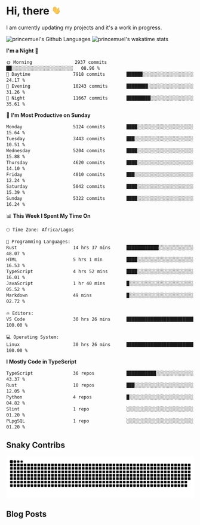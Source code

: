 # Hi, there <img src='/assets/wave.gif' alt='Just saying hello' width='24' height='24' />

<!--
**princemuel/princemuel** is a ✨ _special_ ✨ repository because its `README.md` (this file) appears on your GitHub profile.

Here are some ideas to get you started:

- 🔭 I’m currently working on ...
- 🌱 I’m currently learning ...
- 👯 I’m looking to collaborate on ...
- 🤔 I’m looking for help with ...
- 💬 Ask me about ...
- 📫 How to reach me: ...
- 😄 Pronouns: ...
- ⚡ Fun fact: ...
-->

I am currently updating my projects and it's a work in progress.

![princemuel's Github Languages](https://github-readme-stats.vercel.app/api/top-langs/?username=princemuel&text_color=586069&layout=compact&hide_border=true&title_color=0366d6&count_private=true&include_all_commits=true&theme=tokyonight&show_icons=true)
![princemuel's wakatime stats](https://github-readme-stats.vercel.app/api/wakatime?username=princemuel&text_color=586069&layout=compact&hide_border=true&title_color=0366d6&count_private=true&include_all_commits=true&theme=tokyonight&show_icons=true)

<!--START_SECTION:waka-->
**I'm a Night 🦉** 

```text
🌞 Morning                2937 commits        ██░░░░░░░░░░░░░░░░░░░░░░░   08.96 % 
🌆 Daytime                7918 commits        ██████░░░░░░░░░░░░░░░░░░░   24.17 % 
🌃 Evening                10243 commits       ████████░░░░░░░░░░░░░░░░░   31.26 % 
🌙 Night                  11667 commits       █████████░░░░░░░░░░░░░░░░   35.61 % 
```
📅 **I'm Most Productive on Sunday** 

```text
Monday                   5124 commits        ████░░░░░░░░░░░░░░░░░░░░░   15.64 % 
Tuesday                  3443 commits        ███░░░░░░░░░░░░░░░░░░░░░░   10.51 % 
Wednesday                5204 commits        ████░░░░░░░░░░░░░░░░░░░░░   15.88 % 
Thursday                 4620 commits        ████░░░░░░░░░░░░░░░░░░░░░   14.10 % 
Friday                   4010 commits        ███░░░░░░░░░░░░░░░░░░░░░░   12.24 % 
Saturday                 5042 commits        ████░░░░░░░░░░░░░░░░░░░░░   15.39 % 
Sunday                   5322 commits        ████░░░░░░░░░░░░░░░░░░░░░   16.24 % 
```


📊 **This Week I Spent My Time On** 

```text
🕑︎ Time Zone: Africa/Lagos

💬 Programming Languages: 
Rust                     14 hrs 37 mins      ████████████░░░░░░░░░░░░░   48.07 % 
HTML                     5 hrs 1 min         ████░░░░░░░░░░░░░░░░░░░░░   16.53 % 
TypeScript               4 hrs 52 mins       ████░░░░░░░░░░░░░░░░░░░░░   16.01 % 
JavaScript               1 hr 40 mins        █░░░░░░░░░░░░░░░░░░░░░░░░   05.52 % 
Markdown                 49 mins             █░░░░░░░░░░░░░░░░░░░░░░░░   02.72 % 

🔥 Editors: 
VS Code                  30 hrs 26 mins      █████████████████████████   100.00 % 

💻 Operating System: 
Linux                    30 hrs 26 mins      █████████████████████████   100.00 % 
```

**I Mostly Code in TypeScript** 

```text
TypeScript               36 repos            ███████████░░░░░░░░░░░░░░   43.37 % 
Rust                     10 repos            ███░░░░░░░░░░░░░░░░░░░░░░   12.05 % 
Python                   4 repos             █░░░░░░░░░░░░░░░░░░░░░░░░   04.82 % 
Slint                    1 repo              ░░░░░░░░░░░░░░░░░░░░░░░░░   01.20 % 
PLpgSQL                  1 repo              ░░░░░░░░░░░░░░░░░░░░░░░░░   01.20 % 
```




<!--END_SECTION:waka-->

## Snaky Contribs

<img src='/assets/github-snake-dark.svg' alt='Snaky Contributions' />

## Blog Posts

<!-- BLOG-POST-LIST:START -->
<!-- BLOG-POST-LIST:END -->
